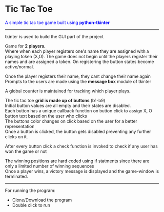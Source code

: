 # Tic Tac Toe

<span style="color:blue">A simple tic tac toe game built using **python-tkinter**</span>

---
tkinter is used to build the GUI part of the project

Game for **2 players**.<br>
Where when each player registers one's name they are assigned with a playing token (X,O).
The game does not begin until the players register their names and are assigned a token.
On registering the button states become active/normal.

Once the player registers their name, they cant change their name again <br>
Prompts to the users are made using the **message box** module of tkinter

A global counter is maintained for tracking which player plays.

The tic tac toe **grid is made up of buttons** (b1-b9) <br>
Initial button values are all empty and their states are disabled. <br>
Each button has a unique callback function on button click to assign X, O button text based on the user who clicks <br>
The buttons color changes on click based on the user for a better representation <br>
Once a button is clicked, the button gets disabled preventing any further clicks on it. <br>

After every button click a check function is invoked to check if any user has won the game or not

The winning positions are hard coded using if statments since there are only a limited number of winning sequences<br>
Once a player wins, a victory message is displayed and the game-window is terminated.

---

For running the program: 
+ Clone/Download the program
+ Double click to run

